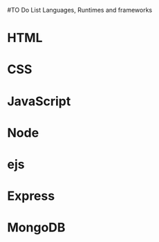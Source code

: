 #TO Do List
Languages, Runtimes and frameworks
# HTML
# CSS
# JavaScript 
# Node
# ejs
# Express
# MongoDB

